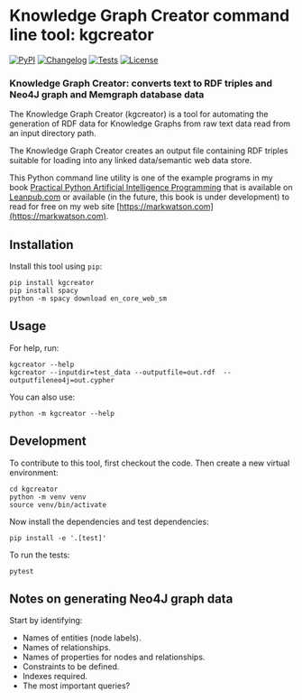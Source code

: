 # Knowledge Graph Creator command line tool: kgcreator

[![PyPI](https://img.shields.io/pypi/v/kgcreator.svg)](https://pypi.org/project/kgcreator/)
[![Changelog](https://img.shields.io/github/v/release/mark-watson/kgcreator?include_prereleases&label=changelog)](https://github.com/mark-watson/kgcreator/releases)
[![Tests](https://github.com/mark-watson/kgcreator/workflows/Test/badge.svg)](https://github.com/mark-watson/kgcreator/actions?query=workflow%3ATest)
[![License](https://img.shields.io/badge/license-Apache%202.0-blue.svg)](https://github.com/mark-watson/kgcreator/blob/master/LICENSE)

### Knowledge Graph Creator: converts text to RDF triples and Neo4J graph and Memgraph database data

The Knowledge Graph Creator (kgcreator) is a tool for automating the generation of RDF data for Knowledge Graphs from raw text data read from an input directory path.

The Knowledge Graph Creator creates an output file containing RDF triples suitable for loading into any linked data/semantic web data store.

This Python command line utility is one of the example programs in my book
[Practical Python Artificial Intelligence Programming](https://leanpub.com/pythonai) that is available on [Leanpub.com](https://leanpub.com/pythonai) or available (in the future, this book is under development) to read for free on my web site [https://markwatson.com](https://markwatson.com).


## Installation

Install this tool using `pip`:

    pip install kgcreator
    pip install spacy
    python -m spacy download en_core_web_sm

## Usage

For help, run:

    kgcreator --help
    kgcreator --inputdir=test_data --outputfile=out.rdf  --outputfileneo4j=out.cypher

You can also use:

    python -m kgcreator --help

## Development

To contribute to this tool, first checkout the code. Then create a new virtual environment:

    cd kgcreator
    python -m venv venv
    source venv/bin/activate

Now install the dependencies and test dependencies:

    pip install -e '.[test]'

To run the tests:

    pytest

## Notes on generating Neo4J graph data

Start by identifying:

- Names of entities (node labels).
- Names of relationships.
- Names of properties for nodes and relationships.
- Constraints to be defined.
- Indexes required.
- The most important queries?

